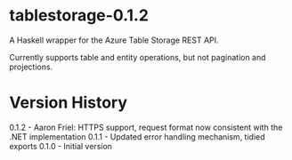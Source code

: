 tablestorage-0.1.2
==================

A Haskell wrapper for the Azure Table Storage REST API.

Currently supports table and entity operations, but not pagination and projections.

Version History
===============

0.1.2 - Aaron Friel: HTTPS support, request format now consistent with the .NET implementation
0.1.1 - Updated error handling mechanism, tidied exports
0.1.0 - Initial version
